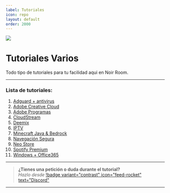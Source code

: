 ```yaml
---
label: Tutoriales
icon: repo
layout: default
order: 2000
---
```


![](https://i.postimg.cc/8kKbfryS/Tutos.png)
# Tutoriales Varios
Todo tipo de tutoriales para tu facilidad aqui en Noir Room.

---

### Lista de tutoriales:

1. [Adguard + antivirus](Adguard.md)
1. [Adobe Creative Cloud](adobeCC.md)
3. [Adobe Programas](adobeprograms.md)
2. [CloudStream](cloudstream.md)
3. [Deemix](deemix.md)
4. [IPTV](IPTV.md)
5. [Minecraft Java & Bedrock](minecraft.md)
6. [Navegación Segura](navega-seguro.md)
7. [Neo Store](neostore.md)
9. [Spotify Premium](spotify-premium.md)
10. [Windows + Office365](Win-O365.md)


---


> **¿Tienes una petición o duda durante el tutorial?**       
> *Hazlo desde* [!badge variant="contrast" icon="feed-rocket" text="Discord"](https://discord.gg/hVKeY3uEru) 

---